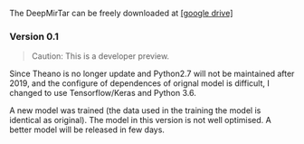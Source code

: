 
The DeepMirTar can be freely downloaded at [[google drive]](https://drive.google.com/file/d/1LqOhB_Z0-CTJZD3Tnh3V6tDCoqBkhDGs/view?usp=sharing)

### Version 0.1

> Caution: This is a developer preview. 

Since Theano is no longer update and Python2.7 will not be maintained after 2019, and the configure of dependences of orignal model is difficult, I changed to use Tensorflow/Keras and Python 3.6. 

A new model was trained (the data used in the training the model is identical as original). The model in this version is not well optimised. A better model will be released in few days. 
